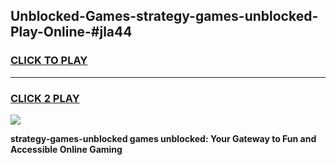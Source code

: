 
## Unblocked-Games-strategy-games-unblocked-Play-Online-#jla44
<h3>
<a href="https://premium.freeplayer.one?title=strategy-games-unblocked&ref=27F">CLICK TO PLAY</a></h3>
<hr>

<h3>
<a href="https://premium.freeplayer.one?title=strategy-games-unblocked&ref=27F">CLICK 2 PLAY</a>
  
</h3>

<a href="https://premium.freeplayer.one?title=strategy-games-unblocked&ref=27F"><img src="https://clearcache.store/games.png"></a>


**strategy-games-unblocked games unblocked: Your Gateway to Fun and Accessible Online Gaming**
